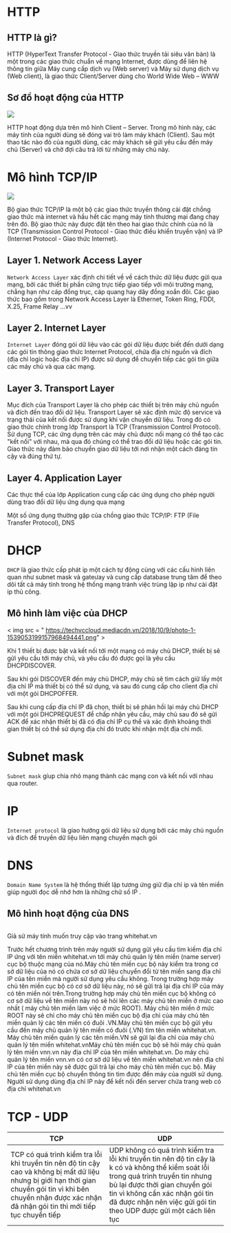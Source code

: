 # HTTP 

## HTTP là gì?
HTTP (HyperText Transfer Protocol - Giao thức truyền tải siêu văn bản) là một trong các giao thức chuẩn về mạng Internet, được dùng để liên hệ thông tin giữa Máy cung cấp dịch vụ (Web server) và Máy sử dụng dịch vụ (Web client), là giao thức Client/Server dùng cho World Wide Web – WWW

## Sơ đồ hoạt động của HTTP 

<img src="https://images.viblo.asia/retina/7da268f1-718b-465c-87df-700e766df185.png">

HTTP hoạt động dựa trên mô hình Client – Server. Trong mô hình này, các máy tính của người dùng sẽ đóng vai trò làm máy khách (Client). Sau một thao tác nào đó của người dùng, các máy khách sẽ gửi yêu cầu đến máy chủ (Server) và chờ đợi câu trả lời từ những máy chủ này.
# Mô hình TCP/IP 

<img src="https://images.viblo.asia/retina/1596a7ea-09cc-4a36-82ac-48768e0cb24f.png">


Bộ giao thức TCP/IP là một bộ các giao thức truyền thông cài đặt chồng giao thức mà internet và hầu hết các mạng máy tính thương mại đang chạy trên đó. Bộ giao thức này được đặt tên theo hai giao thức chính của nó là TCP (Transmission Control Protocol - Giao thức điều khiển truyền vận) và IP (Internet Protocol - Giao thức Internet).

## Layer 1. Network Access Layer

` Network Access Layer ` xác định chi tiết về về cách thức dữ liệu được gửi qua mạng, bởi các thiết bị phần cứng trực tiếp giao tiếp với môi trường mạng, chẳng hạn như cáp đồng trục, cáp quang hay dây đồng xoắn đôi. Các giao thức bao gồm trong Network Access Layer là Ethernet, Token Ring, FDDI, X.25, Frame Relay ...vv

## Layer 2. Internet Layer

` Internet Layer ` đóng gói dữ liệu vào các gói dữ liệu được biết đến dưới dạng các gói tin thông giao thức Internet Protocol, chứa địa chỉ nguồn và đích (địa chỉ logic hoặc địa chỉ IP) được sử dụng để chuyển tiếp các gói tin giữa các máy chủ và qua các mạng.

## Layer 3. Transport Layer


Mục đích của Transport Layer là cho phép các thiết bị trên máy chủ nguồn và đích đến trao đổi dữ liệu. Transport Layer sẽ xác định mức độ service và trạng thái của kết nối được sử dụng khi vận chuyển dữ liệu. Trong đó có giao thức chính trong lớp Transport là TCP (Transmission Control Protocol). Sử dụng TCP, các ứng dụng trên các máy chủ được nối mạng có thể tạo các "kết nối" với nhau, mà qua đó chúng có thể trao đổi dữ liệu hoặc các gói tin. Giao thức này đảm bảo chuyển giao dữ liệu tới nơi nhận một cách đáng tin cậy và đúng thứ tự.

## Layer 4. Application Layer

Các thực thể của lớp Application cung cấp các ứng dụng cho phép người dùng trao đổi dữ liệu ứng dụng qua mạng

Một số ứng dụng thường gặp của chồng giao thức TCP/IP: FTP (File Transfer Protocol), DNS


# DHCP 
` DHCP ` là giao thức cấp phát ip một cách tự động cùng với các cấu hình liên quan như subnet mask và gateưay và cung cấp database trung tâm để theo dõi tất cả máy tính trong hệ thống mạng tránh việc trùng lặp ip như cài đặt ip thủ công.


## Mô hình làm việc của DHCP 
< img src = " https://techvccloud.mediacdn.vn/2018/10/9/photo-1-1539053199157968494441.png" >

Khi 1 thiết bị được bật và kết nối tới một mạng có máy chủ DHCP, thiết bị sẽ gửi yêu cầu tới máy chủ, và yêu cầu đó được gọi là yêu cầu DHCPDISCOVER.

Sau khi gói DISCOVER đến máy chủ DHCP, máy chủ sẽ tìm cách giữ lấy một địa chỉ IP mà thiết bị có thể sử dụng, và sau đó cung cấp cho client địa chỉ với một gói DHCPOFFER.

Sau khi cung cấp địa chỉ IP đã chọn, thiết bị sẽ phản hồi lại máy chủ DHCP với một gói DHCPREQUEST để chấp nhận yêu cầu, máy chủ sau đó sẽ gửi ACK để xác nhận thiết bị đã có địa chỉ IP cụ thể và xác định khoảng thời gian thiết bị có thể sử dụng địa chỉ đó trước khi nhận một địa chỉ mới.

# Subnet mask 
` Subnet mask ` gíup chia nhỏ mạng thành các mạng con và kết nối với nhau qua router.

# IP 
` Internet protocol ` là giao hướng gói dữ liệu sử dụng bởi các máy chủ nguồn và đích để truyền dữ liệu liên mạng chuyển mạch gói 

# DNS 
` Domain Name System ` là hệ thống thiết lập tương ứng giữ địa chỉ ip và tên miền giúp người đọc dễ nhớ hơn là những chữ số IP .


## Mô hình hoạt động của DNS 
<img scr="https://whitehat.vn/image/xenforo_image/1490892963Cac%20buoc%20truy%20van.png">
 
Giả sử máy tính muốn truy cập vào trang whitehat.vn 

Trước hết chương trình trên máy người sử dụng gửi yêu cầu tìm kiếm địa chỉ IP ứng với tên miền whitehat.vn tới máy chủ quản lý tên miền (name server) cục bộ thuộc mạng của nó.Máy chủ tên miền cục bộ này kiểm tra trong cơ sở dữ liệu của nó có chứa cơ sở dữ liệu chuyển đổi từ tên miền sang địa chỉ IP của tên miền mà người sử dụng yêu cầu không. Trong trường hợp máy chủ tên miền cục bộ có cơ sở dữ liệu này, nó sẽ gửi trả lại địa chỉ IP của máy có tên miền nói trên.Trong trường hợp máy chủ tên miền cục bộ không có cơ sở dữ liệu về tên miền này nó sẽ hỏi lên các máy chủ tên miền ở mức cao nhất ( máy chủ tên miền làm việc ở mức ROOT). Máy chủ tên miền ở mức ROOT này sẽ chỉ cho máy chủ tên miền cục bộ địa chỉ của máy chủ tên miền quản lý các tên miền có đuôi .VN.Máy chủ tên miền cục bộ gửi yêu cầu đến máy chủ quản lý tên miền có đuôi (.VN) tìm tên miền whitehat.vn. Máy chủ tên miền quản lý các tên miền.VN sẽ gửi lại địa chỉ của máy chủ quản lý tên miền whitehat.vnMáy chủ tên miền cục bộ sẽ hỏi máy chủ quản lý tên miền vnn.vn này địa chỉ IP của tên miền whitehat.vn. Do máy chủ quản lý tên miền vnn.vn có cơ sở dữ liệu về tên miền whitehat.vn nên địa chỉ IP của tên miền này sẽ được gửi trả lại cho máy chủ tên miền cục bộ. Máy chủ tên miền cục bộ chuyển thông tin tìm được đến máy của người sử dụng. Người sử dụng dùng địa chỉ IP này để kết nối đến server chứa trang web có địa chỉ whitehat.vn



# TCP - UDP 

| TCP | UDP |
|-----|-----|
| TCP có quá trình kiểm tra lỗi khi truyền tin nên độ tin cậy cao và không bị mất dữ liệu nhưng bị giới hạn thời gian chuyển gói tin vì khi bên chuyển nhận được xác nhận đã nhận gói tin thì mới tiếp tục chuyển tiếp | UDP không có quá trình kiểm tra lỗi khi truyền tin nên độ tin cậy là k có và không thể kiểm soát lỗi trong quá trình truyền tin nhưng bù lại được thời gian chuyển gói tin vì không cần xác nhận gói tin đã được nhận nên việc gửi gói tin theo UDP được gửi một cách liên tục |

